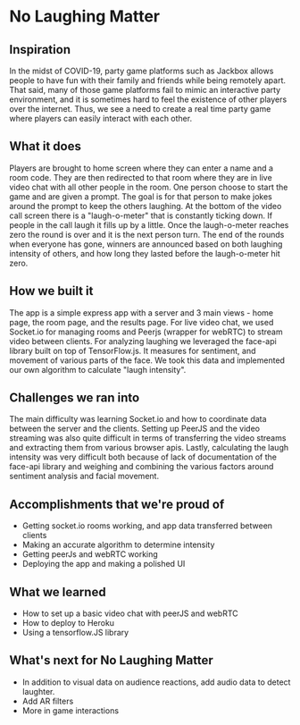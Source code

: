 # No Laughing Matter

## Inspiration

In the midst of COVID-19, party game platforms such as Jackbox allows people to have fun with their family and friends while being remotely apart. That said, many of those game platforms fail to mimic an interactive party environment, and it is sometimes hard to feel the existence of other players over the internet. Thus, we see a need to create a real time party game where players can easily interact with each other.


## What it does

Players are brought to home screen where they can enter a name and a room code. They are then redirected to that room where they are in live video chat with all other people in the room. One person choose to start the game and are given a prompt. The goal is for that person to make jokes around the prompt to keep the others laughing. At the bottom of the video call screen there is a "laugh-o-meter" that is constantly ticking down. If people in the call laugh it fills up by a little. Once the laugh-o-meter reaches zero the round is over and it is the next person turn. The end of the rounds when everyone has gone, winners are announced based on both laughing intensity of others, and how long they lasted before the laugh-o-meter hit zero.

## How we built it

The app is a simple express app with a server and 3 main views - home page, the room page, and the results page. For live video chat, we used Socket.io for managing rooms and Peerjs (wrapper for webRTC) to stream video between clients. For analyzing laughing we leveraged the face-api library built on top of TensorFlow.js. It measures for sentiment, and movement of various parts of the face. We took this data and implemented our own algorithm to calculate "laugh intensity".


## Challenges we ran into

The main difficulty was learning Socket.io and how to coordinate data between the server and the clients. Setting up PeerJS and the video streaming was also quite difficult in terms of transferring the video streams and extracting them from various browser apis. Lastly, calculating the laugh intensity was very difficult both because of lack of documentation of the face-api library and weighing and combining the various factors around sentiment analysis and facial movement.


## Accomplishments that we're proud of
* Getting socket.io rooms working, and app data transferred between clients
* Making an accurate algorithm to determine intensity
* Getting peerJs and webRTC working
* Deploying the app and making a polished UI

## What we learned
* How to set up a basic video chat with peerJS and webRTC
* How to deploy to Heroku
* Using a tensorflow.JS library

## What's next for No Laughing Matter
* In addition to visual data on audience reactions, add audio data to detect laughter. 
* Add AR filters
* More in game interactions

